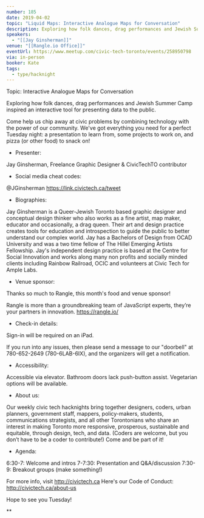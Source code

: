 ```yaml
---
number: 185
date: 2019-04-02
topic: "Liquid Maps: Interactive Analogue Maps for Conversation"
description: Exploring how folk dances, drag performances and Jewish Summer Camp inspired an interactive tool for presenting data to the public.
speakers:
  - "[[Jay Ginsherman]]"
venue: "[[Rangle.io Office]]"
eventUrl: https://www.meetup.com/civic-tech-toronto/events/258950798
via: in-person
booker: Kate
tags:
  - type/hacknight
---
```

Topic: Interactive Analogue Maps for Conversation

Exploring how folk dances, drag performances and Jewish Summer Camp inspired an interactive tool for presenting data to the public.

Come help us chip away at civic problems by combining technology with the power of our community. We've got everything you need for a perfect Tuesday night: a presentation to learn from, some projects to work on, and pizza (or other food) to snack on!

+ Presenter:

Jay Ginsherman, Freelance Graphic Designer & CivicTechTO contributor

+ Social media cheat codes:

@JGinsherman
https://link.civictech.ca/tweet

+ Biographies:

Jay Ginsherman is a Queer-Jewish Toronto based graphic designer and conceptual design thinker who also works as a fine artist, map maker, educator and occasionally, a drag queen. Their art and design practice creates tools for education and introspection to guide the public to better understand our complex world. Jay has a Bachelors of Design from OCAD University and was a two time fellow of The Hillel Emerging Artists Fellowship. Jay's independent design practice is based at the Centre for Social Innovation and works along many non profits and socially minded clients including Rainbow Railroad, OCIC and volunteers at Civic Tech for Ample Labs.

+ Venue sponsor:

Thanks so much to Rangle, this month's food and venue sponsor!

Rangle is more than a groundbreaking team of JavaScript experts, they’re your partners in innovation. https://rangle.io/

+ Check-in details:

Sign-in will be required on an iPad.

If you run into any issues, then please send a message to our "doorbell" at 780-652-2649 (780-6LAB-6IX), and the organizers will get a notification.

+ Accessibility:

Accessible via elevator. Bathroom doors lack push-button assist. Vegetarian options will be available.

+ About us:

Our weekly civic tech hacknights bring together designers, coders, urban planners, government staff, mappers, policy-makers, students, communications strategists, and all other Torontonians who share an interest in making Toronto more responsive, prosperous, sustainable and equitable, through design, tech, and data. (Coders are welcome, but you don’t have to be a coder to contribute!) Come and be part of it!

+ Agenda:

6:30-7: Welcome and intros
7-7:30: Presentation and Q&A/discussion
7:30-9: Breakout groups (make something!)

For more info, visit http://civictech.ca
Here's our Code of Conduct: http://civictech.ca/about-us

Hope to see you Tuesday!

**